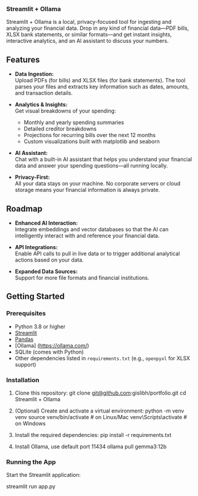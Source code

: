 ### Streamlit + Ollama

Streamlit + Ollama is a local, privacy-focused tool for ingesting and analyzing your financial data. Drop in any kind of financial data—PDF bills, XLSX bank statements, or similar formats—and get instant insights, interactive analytics, and an AI assistant to discuss your numbers.

## Features

- **Data Ingestion:**  
  Upload PDFs (for bills) and XLSX files (for bank statements). The tool parses your files and extracts key information such as dates, amounts, and transaction details.

- **Analytics & Insights:**  
  Get visual breakdowns of your spending:
  - Monthly and yearly spending summaries
  - Detailed creditor breakdowns
  - Projections for recurring bills over the next 12 months
  - Custom visualizations built with matplotlib and seaborn

- **AI Assistant:**  
  Chat with a built-in AI assistant that helps you understand your financial data and answer your spending questions—all running locally.

- **Privacy-First:**  
  All your data stays on your machine. No corporate servers or cloud storage means your financial information is always private.

## Roadmap

- **Enhanced AI Interaction:**  
  Integrate embeddings and vector databases so that the AI can intelligently interact with and reference your financial data.
  
- **API Integrations:**  
  Enable API calls to pull in live data or to trigger additional analytical actions based on your data.
  
- **Expanded Data Sources:**  
  Support for more file formats and financial institutions.

## Getting Started

### Prerequisites

- Python 3.8 or higher  
- [Streamlit](https://streamlit.io/)  
- [Pandas](https://pandas.pydata.org/)
- [Ollama] (https://ollama.com/)  
- SQLite (comes with Python)  
- Other dependencies listed in `requirements.txt` (e.g., `openpyxl` for XLSX support)


### Installation

1. Clone this repository:
  git clone git@github.com:gislibh/portfolio.git
  cd Streamlit + Ollama


2. (Optional) Create and activate a virtual environment:
  python -m venv venv
  source venv/bin/activate  # on Linux/Mac
  venv\Scripts\activate  # on Windows


3. Install the required dependencies:
  pip install -r requirements.txt


4. Install Ollama, use default port 11434
  ollama pull gemma3:12b

### Running the App

Start the Streamlit application:

streamlit run app.py
